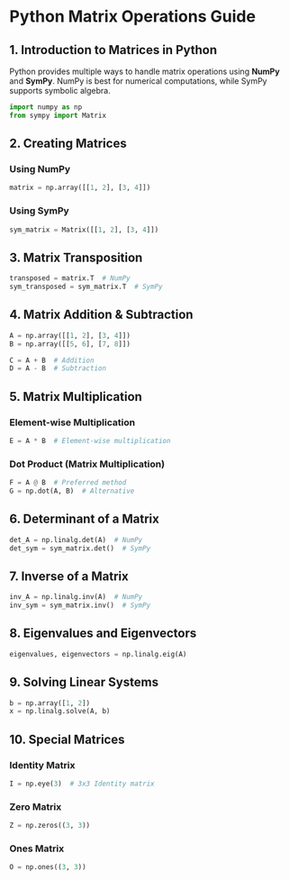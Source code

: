 # Python Matrix Operations Guide

## 1. Introduction to Matrices in Python

Python provides multiple ways to handle matrix operations using **NumPy** and **SymPy**. NumPy is best for numerical computations, while SymPy supports symbolic algebra.

```python
import numpy as np
from sympy import Matrix
```

## 2. Creating Matrices

### Using NumPy
```python
matrix = np.array([[1, 2], [3, 4]])
```

### Using SymPy
```python
sym_matrix = Matrix([[1, 2], [3, 4]])
```

## 3. Matrix Transposition
```python
transposed = matrix.T  # NumPy
sym_transposed = sym_matrix.T  # SymPy
```

## 4. Matrix Addition & Subtraction
```python
A = np.array([[1, 2], [3, 4]])
B = np.array([[5, 6], [7, 8]])

C = A + B  # Addition
D = A - B  # Subtraction
```

## 5. Matrix Multiplication

### Element-wise Multiplication
```python
E = A * B  # Element-wise multiplication
```

### Dot Product (Matrix Multiplication)
```python
F = A @ B  # Preferred method
G = np.dot(A, B)  # Alternative
```

## 6. Determinant of a Matrix
```python
det_A = np.linalg.det(A)  # NumPy
det_sym = sym_matrix.det()  # SymPy
```

## 7. Inverse of a Matrix
```python
inv_A = np.linalg.inv(A)  # NumPy
inv_sym = sym_matrix.inv()  # SymPy
```

## 8. Eigenvalues and Eigenvectors
```python
eigenvalues, eigenvectors = np.linalg.eig(A)
```

## 9. Solving Linear Systems
```python
b = np.array([1, 2])
x = np.linalg.solve(A, b)
```

## 10. Special Matrices

### Identity Matrix
```python
I = np.eye(3)  # 3x3 Identity matrix
```

### Zero Matrix
```python
Z = np.zeros((3, 3))
```

### Ones Matrix
```python
O = np.ones((3, 3))
```
